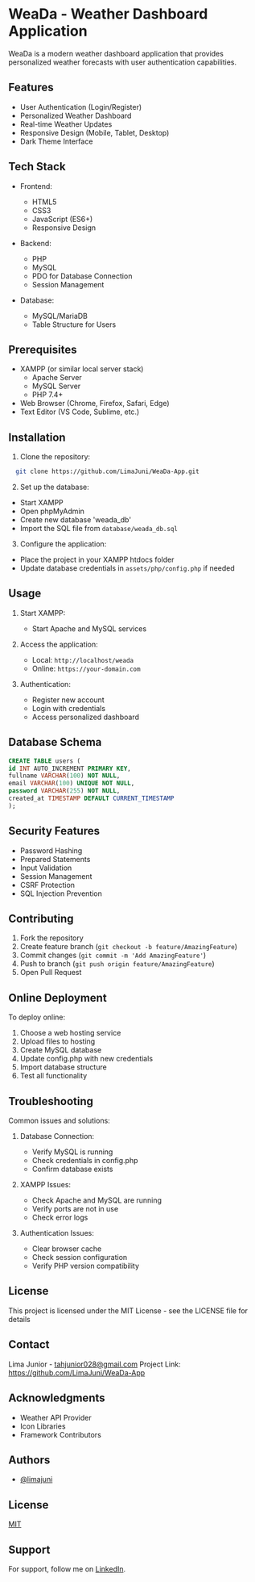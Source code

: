 
# WeaDa - Weather Dashboard Application

WeaDa is a modern weather dashboard application that provides personalized weather forecasts with user authentication capabilities.

## Features

- User Authentication (Login/Register)
- Personalized Weather Dashboard
- Real-time Weather Updates
- Responsive Design (Mobile, Tablet, Desktop)
- Dark Theme Interface

## Tech Stack

- Frontend:
  - HTML5
  - CSS3
  - JavaScript (ES6+)
  - Responsive Design

- Backend:
  - PHP
  - MySQL
  - PDO for Database Connection
  - Session Management

- Database:
  - MySQL/MariaDB
  - Table Structure for Users

## Prerequisites

- XAMPP (or similar local server stack)
  - Apache Server
  - MySQL Server
  - PHP 7.4+
- Web Browser (Chrome, Firefox, Safari, Edge)
- Text Editor (VS Code, Sublime, etc.)

## Installation

1. Clone the repository:

```bash
  git clone https://github.com/LimaJuni/WeaDa-App.git
```

2. Set up the database:
- Start XAMPP
- Open phpMyAdmin
- Create new database 'weada_db'
- Import the SQL file from `database/weada_db.sql`

3. Configure the application:
- Place the project in your XAMPP htdocs folder
- Update database credentials in `assets/php/config.php` if needed


## Usage

1. Start XAMPP:
   - Start Apache and MySQL services

2. Access the application:
   - Local: `http://localhost/weada`
   - Online: `https://your-domain.com`

3. Authentication:
   - Register new account
   - Login with credentials
   - Access personalized dashboard

## Database Schema


```sql
CREATE TABLE users (
id INT AUTO_INCREMENT PRIMARY KEY,
fullname VARCHAR(100) NOT NULL,
email VARCHAR(100) UNIQUE NOT NULL,
password VARCHAR(255) NOT NULL,
created_at TIMESTAMP DEFAULT CURRENT_TIMESTAMP
);
```

## Security Features

- Password Hashing
- Prepared Statements
- Input Validation
- Session Management
- CSRF Protection
- SQL Injection Prevention

## Contributing

1. Fork the repository
2. Create feature branch (`git checkout -b feature/AmazingFeature`)
3. Commit changes (`git commit -m 'Add AmazingFeature'`)
4. Push to branch (`git push origin feature/AmazingFeature`)
5. Open Pull Request

## Online Deployment

To deploy online:

1. Choose a web hosting service
2. Upload files to hosting
3. Create MySQL database
4. Update config.php with new credentials
5. Import database structure
6. Test all functionality

## Troubleshooting

Common issues and solutions:

1. Database Connection:
   - Verify MySQL is running
   - Check credentials in config.php
   - Confirm database exists

2. XAMPP Issues:
   - Check Apache and MySQL are running
   - Verify ports are not in use
   - Check error logs

3. Authentication Issues:
   - Clear browser cache
   - Check session configuration
   - Verify PHP version compatibility

## License

This project is licensed under the MIT License - see the LICENSE file for details

## Contact

Lima Junior - tahjunior028@gmail.com
Project Link: https://github.com/LimaJuni/WeaDa-App

## Acknowledgments

- Weather API Provider
- Icon Libraries
- Framework Contributors

## Authors

- [@limajuni](https://github.com/LimaJuni)

## License

[MIT](https://choosealicense.com/licenses/mit/)

## Support

For support, follow me on [LinkedIn](www.linkedin.com/in/ewear-lima-junior-68aba92a4).